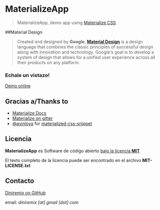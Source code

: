 # MaterializeApp

> MaterializeApp, demo app using  [Materialize CSS](http://materializecss.com)

##Material Design
> Created and designed by **Google**, [**Material Design**](http://www.google.com/design/spec/material-design/introduction.html) is a design language that combines the classic principles of successful design along with innovation and technology. Google's goal is to develop a system of design that allows for a unified user experience across all their products on any platform.

### Echale un vistazo!
[Demo online](http://nx86.hol.es/materializeApp)

## Gracias a/Thanks to
- [Materialize Docs](http://materializecss.com/getting-started.html)
- [Materialize on gitter](https://gitter.im/Dogfalo/materialize)
- [@ayinloya](https://github.com/ayinloya) for [materialized-css-snippet](https://github.com/ayinloya/materialized-css-snippets)

## Licencia
**MaterializeApp** es Software de código abierto [bajo la licencia **MIT**](http://opensource.org/licenses/MIT)

El texto completo de la licencia puede ser encontrado en el archivo **MIT-LICENSE.txt**


## Contacto
[Diniremix on GitHub](https://github.com/diniremix)

email: *diniremix [at] gmail [dot] com*
